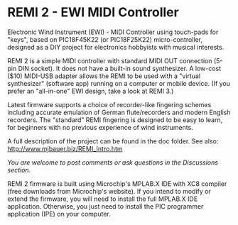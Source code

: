 # REMI 2 - EWI MIDI Controller
Electronic Wind Instrument (EWI) - MIDI Controller using touch-pads for "keys",
based on PIC18F45K22 (or PIC18F25K22) micro-controller, designed as a DIY project for electronics hobbyists with musical interests.

REMI 2 is a simple MIDI controller with standard MIDI OUT connection (5-pin DIN socket). It does not have a built-in sound synthesizer.
A low-cost ($10) MIDI-USB adapter allows the REMI to be used with a "virtual synthesizer" (software app) running on a computer or mobile device.
(If you prefer an "all-in-one" EWI design, take a look at REMI 3.) 

Latest firmware supports a choice of recorder-like fingering schemes including accurate emulation of German flute/recorders
and modern English recorders. 
The "standard" REMI fingering is designed to be easy to learn, for beginners with no previous experience of wind instruments.

A full description of the project can be found in the doc folder. See also: http://www.mjbauer.biz/REMI_Intro.htm

_You are welcome to post comments or ask questions in the Discussions section._

REMI 2 firmware is built using Microchip's MPLAB.X IDE with XC8 compiler (free downloads from Microchip's website).
If you intend to modify or extend the firmware, you will need to install the full MPLAB.X IDE application. 
Otherwise, you just need to install the PIC programmer application (IPE) on your computer.
